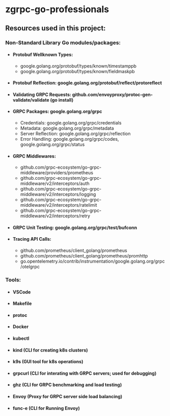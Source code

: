 # zgrpc-go-professionals

## Resources used in this project:
### Non-Standard Library Go modules/packages:
* #### Protobuf Wellknown Types:
    * google.golang.org/protobuf/types/known/timestamppb
    * google.golang.org/protobuf/types/known/fieldmaskpb
* #### Protobuf Reflection: google.golang.org/protobuf/reflect/protoreflect
* #### Validating GRPC Requests: github.com/envoyproxy/protoc-gen-validate/validate (go install)
* #### GRPC Packages: google.golang.org/grpc
    * Credentials: google.golang.org/grpc/credentials
    * Metadata: google.golang.org/grpc/metadata
    * Server Reflection: google.golang.org/grpc/reflection
    * Error Handling: google.golang.org/grpc/codes, google.golang.org/grpc/status
* #### GRPC Middlewares:
    * github.com/grpc-ecosystem/go-grpc-middleware/providers/prometheus
    * github.com/grpc-ecosystem/go-grpc-middleware/v2/interceptors/auth
    * github.com/grpc-ecosystem/go-grpc-middleware/v2/interceptors/logging
    * github.com/grpc-ecosystem/go-grpc-middleware/v2/interceptors/ratelimit
    * github.com/grpc-ecosystem/go-grpc-middleware/v2/interceptors/retry
* #### GRPC Unit Testing: google.golang.org/grpc/test/bufconn

* #### Tracing API Calls: 
    * github.com/prometheus/client_golang/prometheus
    * github.com/prometheus/client_golang/prometheus/promhttp
    * go.opentelemetry.io/contrib/instrumentation/google.golang.org/grpc/otelgrpc
### Tools:
* #### VSCode
* #### Makefile
* #### protoc
* #### Docker
* #### kubectl
* #### kind (CLI for creating k8s clusters)
* #### k9s (GUI tool for k8s operations)
* #### grpcurl (CLI for interating with GRPC servers; used for debugging)
* #### ghz (CLI for GRPC benchmarking and load testing)
* #### Envoy (Proxy for GRPC server side load balancing)
* #### func-e (CLI for Running Envoy)
